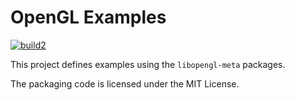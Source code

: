 # OpenGL Examples

[![build2](https://github.com/build2-packaging/vulkan-meta/actions/workflows/build2.yml/badge.svg)](https://github.com/build2-packaging/vulkan-meta/actions/workflows/build2.yml)

This project defines examples using the `libopengl-meta` packages.

The packaging code is licensed under the MIT License.
